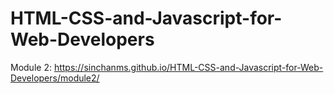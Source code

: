 # HTML-CSS-and-Javascript-for-Web-Developers

Module 2: https://sinchanms.github.io/HTML-CSS-and-Javascript-for-Web-Developers/module2/
